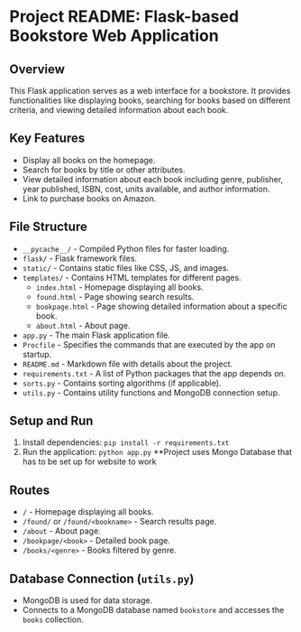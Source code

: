 # Project README: Flask-based Bookstore Web Application

## Overview
This Flask application serves as a web interface for a bookstore. It provides functionalities like displaying books, searching for books based on different criteria, and viewing detailed information about each book.

## Key Features
- Display all books on the homepage.
- Search for books by title or other attributes.
- View detailed information about each book including genre, publisher, year published, ISBN, cost, units available, and author information.
- Link to purchase books on Amazon.

## File Structure
- `__pycache__/` - Compiled Python files for faster loading.
- `flask/` - Flask framework files.
- `static/` - Contains static files like CSS, JS, and images.
- `templates/` - Contains HTML templates for different pages.
  - `index.html` - Homepage displaying all books.
  - `found.html` - Page showing search results.
  - `bookpage.html` - Page showing detailed information about a specific book.
  - `about.html` - About page.
- `app.py` - The main Flask application file.
- `Procfile` - Specifies the commands that are executed by the app on startup.
- `README.md` - Markdown file with details about the project.
- `requirements.txt` - A list of Python packages that the app depends on.
- `sorts.py` - Contains sorting algorithms (if applicable).
- `utils.py` - Contains utility functions and MongoDB connection setup.

## Setup and Run
1. Install dependencies: `pip install -r requirements.txt`
2. Run the application: `python app.py`
**Project uses Mongo Database that has to be set up for website to work

## Routes
- `/` - Homepage displaying all books.
- `/found/` or `/found/<bookname>` - Search results page.
- `/about` - About page.
- `/bookpage/<book>` - Detailed book page.
- `/books/<genre>` - Books filtered by genre.

## Database Connection (`utils.py`)
- MongoDB is used for data storage.
- Connects to a MongoDB database named `bookstore` and accesses the `books` collection.
